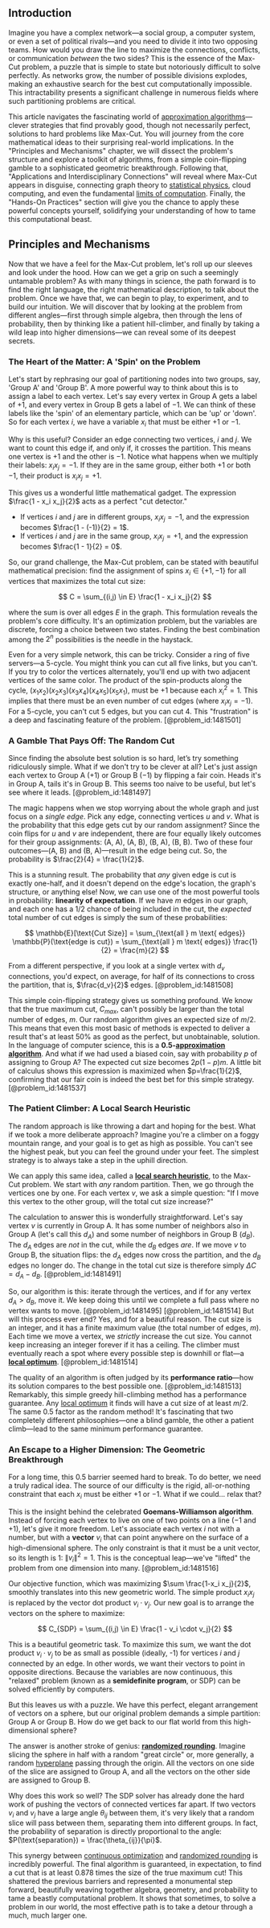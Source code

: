 ## Introduction
Imagine you have a complex network—a social group, a computer system, or even a set of political rivals—and you need to divide it into two opposing teams. How would you draw the line to maximize the connections, conflicts, or communication *between* the two sides? This is the essence of the Max-Cut problem, a puzzle that is simple to state but notoriously difficult to solve perfectly. As networks grow, the number of possible divisions explodes, making an exhaustive search for the best cut computationally impossible. This intractability presents a significant challenge in numerous fields where such partitioning problems are critical.

This article navigates the fascinating world of [approximation algorithms](@article_id:139341)—clever strategies that find provably good, though not necessarily perfect, solutions to hard problems like Max-Cut. You will journey from the core mathematical ideas to their surprising real-world implications. In the "Principles and Mechanisms" chapter, we will dissect the problem's structure and explore a toolkit of algorithms, from a simple coin-flipping gamble to a sophisticated geometric breakthrough. Following that, "Applications and Interdisciplinary Connections" will reveal where Max-Cut appears in disguise, connecting graph theory to [statistical physics](@article_id:142451), cloud computing, and even the fundamental [limits of computation](@article_id:137715). Finally, the "Hands-On Practices" section will give you the chance to apply these powerful concepts yourself, solidifying your understanding of how to tame this computational beast.

## Principles and Mechanisms

Now that we have a feel for the Max-Cut problem, let's roll up our sleeves and look under the hood. How can we get a grip on such a seemingly untamable problem? As with many things in science, the path forward is to find the right language, the right mathematical description, to talk about the problem. Once we have that, we can begin to play, to experiment, and to build our intuition. We will discover that by looking at the problem from different angles—first through simple algebra, then through the lens of probability, then by thinking like a patient hill-climber, and finally by taking a wild leap into higher dimensions—we can reveal some of its deepest secrets.

### The Heart of the Matter: A 'Spin' on the Problem

Let's start by rephrasing our goal of partitioning nodes into two groups, say, 'Group A' and 'Group B'. A more powerful way to think about this is to assign a label to each vertex. Let's say every vertex in Group A gets a label of $+1$, and every vertex in Group B gets a label of $-1$. We can think of these labels like the 'spin' of an elementary particle, which can be 'up' or 'down'. So for each vertex $i$, we have a variable $x_i$ that must be either $+1$ or $-1$.

Why is this useful? Consider an edge connecting two vertices, $i$ and $j$. We want to count this edge if, and only if, it crosses the partition. This means one vertex is $+1$ and the other is $-1$. Notice what happens when we multiply their labels: $x_i x_j = -1$. If they are in the same group, either both $+1$ or both $-1$, their product is $x_i x_j = +1$.

This gives us a wonderful little mathematical gadget. The expression $\frac{1 - x_i x_j}{2}$ acts as a perfect "cut detector."
*   If vertices $i$ and $j$ are in different groups, $x_i x_j = -1$, and the expression becomes $\frac{1 - (-1)}{2} = 1$.
*   If vertices $i$ and $j$ are in the same group, $x_i x_j = +1$, and the expression becomes $\frac{1 - 1}{2} = 0$.

So, our grand challenge, the Max-Cut problem, can be stated with beautiful mathematical precision: find the assignment of spins $x_i \in \{+1, -1\}$ for all vertices that maximizes the total cut size:

$$
C = \sum_{(i,j) \in E} \frac{1 - x_i x_j}{2}
$$

where the sum is over all edges $E$ in the graph. This formulation reveals the problem's core difficulty. It's an optimization problem, but the variables are discrete, forcing a choice between two states. Finding the best combination among the $2^n$ possibilities is the needle in the haystack.

Even for a very simple network, this can be tricky. Consider a ring of five servers—a 5-cycle. You might think you can cut all five links, but you can't. If you try to color the vertices alternately, you'll end up with two adjacent vertices of the same color. The product of the spin-products along the cycle, $(x_1 x_2)(x_2 x_3)(x_3 x_4)(x_4 x_5)(x_5 x_1)$, must be $+1$ because each $x_i^2=1$. This implies that there must be an even number of cut edges (where $x_i x_j = -1$). For a 5-cycle, you can't cut 5 edges, but you can cut 4. This "frustration" is a deep and fascinating feature of the problem. [@problem_id:1481501]

### A Gamble That Pays Off: The Random Cut

Since finding the absolute best solution is so hard, let’s try something ridiculously simple. What if we don't try to be clever at all? Let's just assign each vertex to Group A ($+1$) or Group B ($-1$) by flipping a fair coin. Heads it's in Group A, tails it's in Group B. This seems too naive to be useful, but let's see where it leads. [@problem_id:1481497]

The magic happens when we stop worrying about the whole graph and just focus on a *single edge*. Pick any edge, connecting vertices $u$ and $v$. What is the probability that this edge gets cut by our random assignment? Since the coin flips for $u$ and $v$ are independent, there are four equally likely outcomes for their group assignments: (A, A), (A, B), (B, A), (B, B). Two of these four outcomes—(A, B) and (B, A)—result in the edge being cut. So, the probability is $\frac{2}{4} = \frac{1}{2}$.

This is a stunning result. The probability that *any* given edge is cut is exactly one-half, and it doesn't depend on the edge's location, the graph's structure, or anything else! Now, we can use one of the most powerful tools in probability: **linearity of expectation**. If we have $m$ edges in our graph, and each one has a $1/2$ chance of being included in the cut, the *expected* total number of cut edges is simply the sum of these probabilities:

$$
\mathbb{E}[\text{Cut Size}] = \sum_{\text{all } m \text{ edges}} \mathbb{P}(\text{edge is cut}) = \sum_{\text{all } m \text{ edges}} \frac{1}{2} = \frac{m}{2}
$$

From a different perspective, if you look at a single vertex with $d_v$ connections, you'd expect, on average, for half of its connections to cross the partition, that is, $\frac{d_v}{2}$ edges. [@problem_id:1481508]

This simple coin-flipping strategy gives us something profound. We know that the true maximum cut, $C_{max}$, can't possibly be larger than the total number of edges, $m$. Our random algorithm gives an expected size of $m/2$. This means that even this most basic of methods is expected to deliver a result that's at least 50% as good as the perfect, but unobtainable, solution. In the language of computer science, this is a **0.5-[approximation algorithm](@article_id:272587)**. And what if we had used a biased coin, say with probability $p$ of assigning to Group A? The expected cut size becomes $2p(1-p)m$. A little bit of calculus shows this expression is maximized when $p=\frac{1}{2}$, confirming that our fair coin is indeed the best bet for this simple strategy. [@problem_id:1481537]

### The Patient Climber: A Local Search Heuristic

The random approach is like throwing a dart and hoping for the best. What if we took a more deliberate approach? Imagine you're a climber on a foggy mountain range, and your goal is to get as high as possible. You can't see the highest peak, but you can feel the ground under your feet. The simplest strategy is to always take a step in the uphill direction.

We can apply this same idea, called a **[local search heuristic](@article_id:261774)**, to the Max-Cut problem. We start with *any* random partition. Then, we go through the vertices one by one. For each vertex $v$, we ask a simple question: "If I move this vertex to the other group, will the total cut size increase?"

The calculation to answer this is wonderfully straightforward. Let's say vertex $v$ is currently in Group A. It has some number of neighbors also in Group A (let's call this $d_A$) and some number of neighbors in Group B ($d_B$). The $d_A$ edges are *not* in the cut, while the $d_B$ edges *are*. If we move $v$ to Group B, the situation flips: the $d_A$ edges now cross the partition, and the $d_B$ edges no longer do. The change in the total cut size is therefore simply $\Delta C = d_A - d_B$. [@problem_id:1481491]

So, our algorithm is this: iterate through the vertices, and if for any vertex $d_A > d_B$, move it. We keep doing this until we complete a full pass where no vertex wants to move. [@problem_id:1481495] [@problem_id:1481514] But will this process ever end? Yes, and for a beautiful reason. The cut size is an integer, and it has a finite maximum value (the total number of edges, $m$). Each time we move a vertex, we *strictly* increase the cut size. You cannot keep increasing an integer forever if it has a ceiling. The climber must eventually reach a spot where every possible step is downhill or flat—a **[local optimum](@article_id:168145)**. [@problem_id:1481514]

The quality of an algorithm is often judged by its **performance ratio**—how its solution compares to the best possible one. [@problem_id:1481513] Remarkably, this simple greedy hill-climbing method has a performance guarantee. Any [local optimum](@article_id:168145) it finds will have a cut size of at least $m/2$. The same $0.5$ factor as the random method! It's fascinating that two completely different philosophies—one a blind gamble, the other a patient climb—lead to the same minimum performance guarantee.

### An Escape to a Higher Dimension: The Geometric Breakthrough

For a long time, this $0.5$ barrier seemed hard to break. To do better, we need a truly radical idea. The source of our difficulty is the rigid, all-or-nothing constraint that each $x_i$ must be either $+1$ or $-1$. What if we could... relax that?

This is the insight behind the celebrated **Goemans-Williamson algorithm**. Instead of forcing each vertex to live on one of two points on a line ($-1$ and $+1$), let's give it more freedom. Let's associate each vertex $i$ not with a number, but with a **vector** $v_i$ that can point anywhere on the surface of a high-dimensional sphere. The only constraint is that it must be a unit vector, so its length is 1: $\|v_i\|^2 = 1$. This is the conceptual leap—we've "lifted" the problem from one dimension into many. [@problem_id:1481516]

Our objective function, which was maximizing $\sum \frac{1-x_i x_j}{2}$, smoothly translates into this new geometric world. The simple product $x_i x_j$ is replaced by the vector dot product $v_i \cdot v_j$. Our new goal is to arrange the vectors on the sphere to maximize:

$$
C_{SDP} = \sum_{(i,j) \in E} \frac{1 - v_i \cdot v_j}{2}
$$

This is a beautiful geometric task. To maximize this sum, we want the dot product $v_i \cdot v_j$ to be as small as possible (ideally, -1) for vertices $i$ and $j$ connected by an edge. In other words, we want their vectors to point in opposite directions. Because the variables are now continuous, this "relaxed" problem (known as a **semidefinite program**, or SDP) can be solved efficiently by computers.

But this leaves us with a puzzle. We have this perfect, elegant arrangement of vectors on a sphere, but our original problem demands a simple partition: Group A or Group B. How do we get back to our flat world from this high-dimensional sphere?

The answer is another stroke of genius: **[randomized rounding](@article_id:270284)**. Imagine slicing the sphere in half with a random "great circle" or, more generally, a random [hyperplane](@article_id:636443) passing through the origin. All the vectors on one side of the slice are assigned to Group A, and all the vectors on the other side are assigned to Group B.

Why does this work so well? The SDP solver has already done the hard work of pushing the vectors of connected vertices far apart. If two vectors $v_i$ and $v_j$ have a large angle $\theta_{ij}$ between them, it's very likely that a random slice will pass between them, separating them into different groups. In fact, the probability of separation is directly proportional to the angle: $P(\text{separation}) = \frac{\theta_{ij}}{\pi}$.

This synergy between [continuous optimization](@article_id:166172) and [randomized rounding](@article_id:270284) is incredibly powerful. The final algorithm is guaranteed, in expectation, to find a cut that is at least $0.878$ times the size of the true maximum cut! This shattered the previous barriers and represented a monumental step forward, beautifully weaving together algebra, geometry, and probability to tame a beastly computational problem. It shows that sometimes, to solve a problem in our world, the most effective path is to take a detour through a much, much larger one.